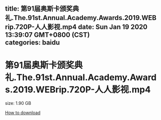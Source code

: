 
title: 第91届奥斯卡颁奖典礼.The.91st.Annual.Academy.Awards.2019.WEBrip.720P-人人影视.mp4
date: Sun Jan 19 2020 13:39:07 GMT+0800 (CST)    
categories: baidu
---

# 第91届奥斯卡颁奖典礼.The.91st.Annual.Academy.Awards.2019.WEBrip.720P-人人影视.mp4
size: 1.90 GB
 
 

[How to download](https://bpcam.bemobtrk.com/go/2ceec3aa-1ca2-46d6-b9ff-aaa5c184517c?jno=5210)